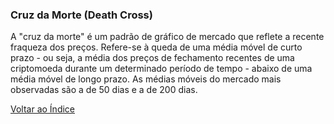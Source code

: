 ### Cruz da Morte (Death Cross)

A "cruz da morte" é um padrão de gráfico de mercado que reflete a recente fraqueza dos preços. Refere-se à queda de uma média móvel de curto prazo - ou seja, a média dos preços de fechamento recentes de uma criptomoeda durante um determinado período de tempo - abaixo de uma média móvel de longo prazo. As médias móveis do mercado mais observadas são a de 50 dias e a de 200 dias.

[Voltar ao Índice](../)